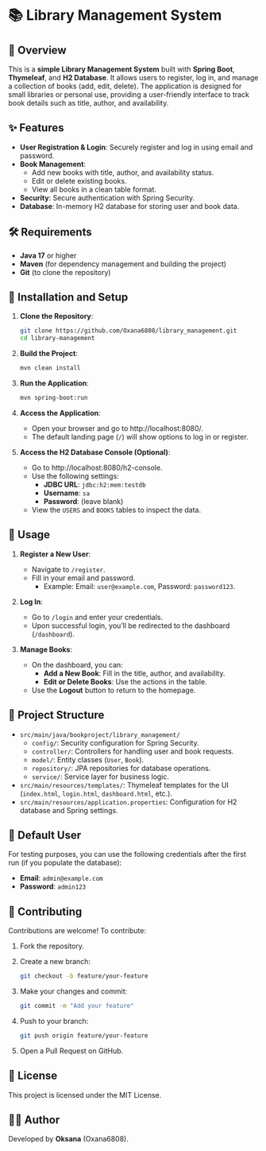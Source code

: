 # 📚 Library Management System

## 🌟 Overview

This is a **simple Library Management System** built with **Spring Boot**, **Thymeleaf**, and **H2 Database**. It allows users to register, log in, and manage a collection of books (add, edit, delete). The application is designed for small libraries or personal use, providing a user-friendly interface to track book details such as title, author, and availability.

## ✨ Features

- **User Registration & Login**: Securely register and log in using email and password.
- **Book Management**:
  - Add new books with title, author, and availability status.
  - Edit or delete existing books.
  - View all books in a clean table format.
- **Security**: Secure authentication with Spring Security.
- **Database**: In-memory H2 database for storing user and book data.

## 🛠️ Requirements

- **Java 17** or higher
- **Maven** (for dependency management and building the project)
- **Git** (to clone the repository)

## 🚀 Installation and Setup

1. **Clone the Repository**:

   ```bash
   git clone https://github.com/Oxana6808/library_management.git
   cd library-management
   ```

2. **Build the Project**:

   ```bash
   mvn clean install
   ```

3. **Run the Application**:

   ```bash
   mvn spring-boot:run
   ```

4. **Access the Application**:

   - Open your browser and go to http://localhost:8080/.
   - The default landing page (`/`) will show options to log in or register.

5. **Access the H2 Database Console (Optional)**:

   - Go to http://localhost:8080/h2-console.
   - Use the following settings:
     - **JDBC URL**: `jdbc:h2:mem:testdb`
     - **Username**: `sa`
     - **Password**: (leave blank)
   - View the `USERS` and `BOOKS` tables to inspect the data.

## 📖 Usage

1. **Register a New User**:

   - Navigate to `/register`.
   - Fill in your email and password.
     - Example: Email: `user@example.com`, Password: `password123`.

2. **Log In**:

   - Go to `/login` and enter your credentials.
   - Upon successful login, you’ll be redirected to the dashboard (`/dashboard`).

3. **Manage Books**:

   - On the dashboard, you can:
     - **Add a New Book**: Fill in the title, author, and availability.
     - **Edit or Delete Books**: Use the actions in the table.
   - Use the **Logout** button to return to the homepage.

## 📂 Project Structure

- `src/main/java/bookproject/library_management/`
  - `config/`: Security configuration for Spring Security.
  - `controller/`: Controllers for handling user and book requests.
  - `model/`: Entity classes (`User`, `Book`).
  - `repository/`: JPA repositories for database operations.
  - `service/`: Service layer for business logic.
- `src/main/resources/templates/`: Thymeleaf templates for the UI (`index.html`, `login.html`, `dashboard.html`, etc.).
- `src/main/resources/application.properties`: Configuration for H2 database and Spring settings.

## 🔑 Default User

For testing purposes, you can use the following credentials after the first run (if you populate the database):

- **Email**: `admin@example.com`
- **Password**: `admin123`

## 🤝 Contributing

Contributions are welcome! To contribute:

1. Fork the repository.

2. Create a new branch:

   ```bash
   git checkout -b feature/your-feature
   ```

3. Make your changes and commit:

   ```bash
   git commit -m "Add your feature"
   ```

4. Push to your branch:

   ```bash
   git push origin feature/your-feature
   ```

5. Open a Pull Request on GitHub.

## 📜 License

This project is licensed under the MIT License.

## 👩‍💻 Author

Developed by **Oksana** (Oxana6808).
